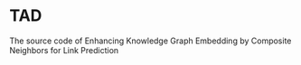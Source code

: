 # TAD
The source code of Enhancing Knowledge Graph Embedding by Composite Neighbors for Link Prediction
